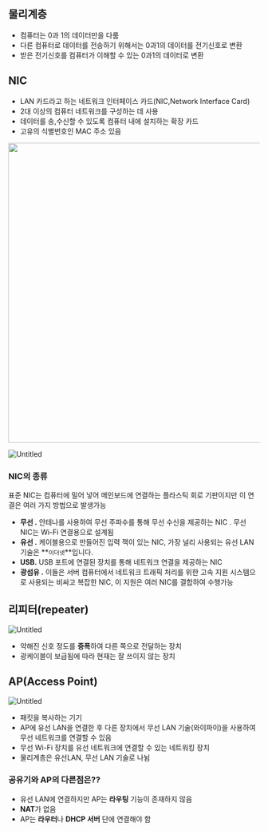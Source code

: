 ## 물리계층

- 컴퓨터는 0과 1의 데이터만을 다룸
- 다른 컴퓨터로 데이터를 전송하기 위해서는 0과1의 데이터를 전기신호로 변환
- 받은 전기신호를 컴퓨터가 이해할 수 있는 0과1의 데이터로 변환

## NIC

- LAN 카드라고 하는 네트워크 인터페이스 카드(NIC,Network Interface Card)
- 2대 이상의 컴퓨터 네트워크를 구성하는 데 사용
- 데이터를 송,수신할 수 있도록 컴퓨터 내에 설치하는 확장 카드
- 고유의 식별번호인 MAC 주소 있음

<img src="https://user-images.githubusercontent.com/62232531/210684389-de095923-5923-4955-89c9-279239faba04.png" width="600">

![Untitled](https://user-images.githubusercontent.com/62232531/210684389-de095923-5923-4955-89c9-279239faba04.png)

### NIC의 종류

표준 NIC는 컴퓨터에 밀어 넣어 메인보드에 연결하는 플라스틱 회로 기판이지만 이 연결은 여러 가지 방법으로 발생가능

- **무선 .** 안테나를 사용하여 무선 주파수를 통해 무선 수신을 제공하는 NIC . 무선 NIC는 Wi-Fi 연결용으로 설계됨
- **유선 .** 케이블용으로 만들어진 입력 잭이 있는 NIC, 가장 널리 사용되는 유선 LAN 기술은 **`이더넷`**입니다.
- **USB.** USB 포트에 연결된 장치를 통해 네트워크 연결을 제공하는 NIC
- **광섬유 .** 이들은 서버 컴퓨터에서 네트워크 트래픽 처리를 위한 고속 지원 시스템으로 사용되는 비싸고 복잡한 NIC, 이 지원은 여러 NIC를 결합하여 수행가능

## 리피터(repeater)

![Untitled](https://s3-us-west-2.amazonaws.com/secure.notion-static.com/7a9e0361-0e22-491f-b845-a4cd109e5721/Untitled.png)

- 약해진 신호 정도를 **증폭**하여 다른 쪽으로 전달하는 장치
- 광케이블이 보급됨에 따라 현재는 잘 쓰이지 않는 장치

## AP(Access Point)

![Untitled](https://s3-us-west-2.amazonaws.com/secure.notion-static.com/08a6d7b9-25b7-4230-b83e-6467d725d675/Untitled.png)

- 패킷을 복사하는 기기
- AP에 유선 LAN을 연결한 후 다른 장치에서 무선 LAN 기술(와이파이)을 사용하여 무선 네트워크를 연결할 수 있음
- 무선 Wi-Fi 장치를 유선 네트워크에 연결할 수 있는 네트워킹 장치
- 물리계층은 유선LAN, 무선 LAN 기술로 나뉨

### 공유기와 AP의 다른점은??

- 유선 LAN에 연결하지만 AP는 **라우팅** 기능이 존재하지 않음
- **NAT**가 없음
- AP는 **라우터**나 **DHCP 서버** 단에 연결해야 함